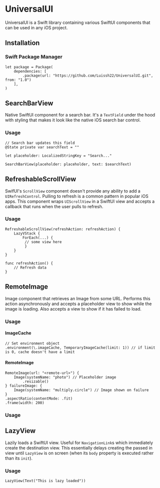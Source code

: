 # UniversalUI

UniversalUI is a Swift library containing various SwiftUI components that can be used in any iOS project.

## Installation
### Swift Package Manager

```
let package = Package(
    dependencies: [
        .package(url: "https://github.com/Luissh22/UniversalUI.git", from: "1.0")
    ],
)
```

## SearchBarView
Native SwiftUI component for a search bar. It's a `TextField` under the hood with styling that makes it look like the native iOS search bar control. 

### Usage
```
// Search bar updates this field
@State private var searchText = ""

let placeholder: LocalizedStringKey = "Search..."

SearchBarView(placeholder: placeholder, text: $searchText)
```

## RefreshableScrollView
SwifUI's `ScrollView` component doesn't provide any ability to add a `UIRefreshControl`. Pulling to refresh is a common pattern in popular iOS apps. This component wraps `UIScrollView` in a SwiftUI view and accepts a callback that runs when the user pulls to refresh.

### Usage
```
RefreshableScrollView(refreshAction: refreshAction) {
    LazyVStack {
        ForEach(...) {
         // some view here
         }
    }
}

func refreshAction() {
    // Refresh data
}
```

## RemoteImage
Image component that retrieves an Image from some URL. Performs this action asynchronously and accepts a placeholder view to show while the image is loading. Also accepts a view to show if it has failed to load. 

### Usage
#### ImageCache
```
// Set environment object
.environment(\.imageCache, TemporaryImageCache(limit: 1)) // if limit is 0, cache doesn't have a limit
```
#### RemoteImage
```
RemoteImage(url: "<remote-url>") {
    Image(systemName: "photo") // Placeholder image
        .resizable()
} failureImage: {
    Image(systemName: "multiply.circle") // Image shown on failure
}
.aspectRatio(contentMode: .fit)
.frame(width: 200)
```

### Usage

## LazyView
Lazily loads a SwiftUI view. Useful for `NavigationLink`s which immediately create the destination view. This essentially delays creating the passed in view until `LazyView` is on screen (when its `body` property is executed rather than its `init`).

### Usage
```
LazyView(Text("This is lazy loaded"))
```


